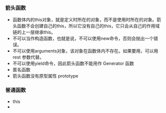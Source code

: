 ### 箭头函数
* 函数体内的this对象，就是定义时所在的对象，而不是使用时所在的对象。箭头函数不会创建自己的this，所以它没有自己的this，它只会从自己的作用域链的上一层继承this。
* 不可以当作构造函数，也就是说，不可以使用new命令，否则会抛出一个错误。
* 不可以使用arguments对象，该对象在函数体内不存在。如果要用，可以用 rest 参数代替。
* 不可以使用yield命令，因此箭头函数不能用作 Generator 函数
* 匿名函数
* 箭头函数没有原型属性 prototype


### 普通函数
* this
* 